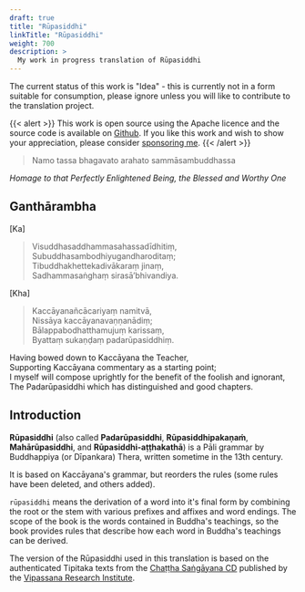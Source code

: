 ```yaml
---
draft: true
title: "Rūpasiddhi"
linkTitle: "Rūpasiddhi"
weight: 700
description: >
  My work in progress translation of Rūpasiddhi
---
```

The current status of this work is "Idea" - this is currently not in a form suitable for consumption, please ignore unless you will like to contribute to the translation project.

{{< alert >}}
This work is open source using the Apache licence and the source code is
available on [Github](https://github.com/ChristineTham/buddhavacana). If you
like this work and wish to show your appreciation, please consider
[sponsoring me](https://github.com/sponsors/hellotham).
{{< /alert >}}

> Namo tassa bhagavato arahato sammāsambuddhassa

*Homage to that Perfectly Enlightened Being, the Blessed and Worthy One*

## Ganthārambha

[Ka]

> Visuddhasaddhammasahassadīdhitiṃ,  
Subuddhasambodhiyugandharoditaṃ;  
Tibuddhakhettekadivākaraṃ jinaṃ,  
Sadhammasaṅghaṃ sirasā’bhivandiya.

[Kha]

> Kaccāyanañcācariyaṃ namitvā,  
Nissāya kaccāyanavaṇṇanādiṃ;  
Bālappabodhatthamujuṃ karissaṃ,  
Byattaṃ sukaṇḍaṃ padarūpasiddhiṃ.

Having bowed down to Kaccāyana the Teacher,  
Supporting Kaccāyana commentary as a starting point;  
I myself will compose uprightly for the benefit of the foolish and ignorant,  
The Padarūpasiddhi which has distinguished and good chapters.

## Introduction

**Rūpasiddhi** (also called **Padarūpasiddhi**, **Rūpasiddhipakaṇaṁ**, **Mahārūpasiddhi**, and **Rūpasiddhi-aṭṭhakathā**) is a Pāli grammar by Buddhappiya (or Dīpankara) Thera, written sometime in the 13th century.

It is based on Kaccāyana's grammar, but reorders the rules (some rules have been deleted, and others added).

`rūpasiddhi` means the derivation of a word into it's final form by combining the root or the stem with various prefixes and affixes and word endings.
The scope of the book is the words contained in Buddha's teachings, so the book provides rules that describe how each word in Buddha's teachings can be derived.

The version of the Rūpasiddhi used in this translation is based on the authenticated Tipitaka texts from the [Chaṭṭha Saṅgāyana CD](https://tipitaka.org/chattha.html) published by the [Vipassana Research Institute](http://www.vridhamma.org/Home.aspx).
